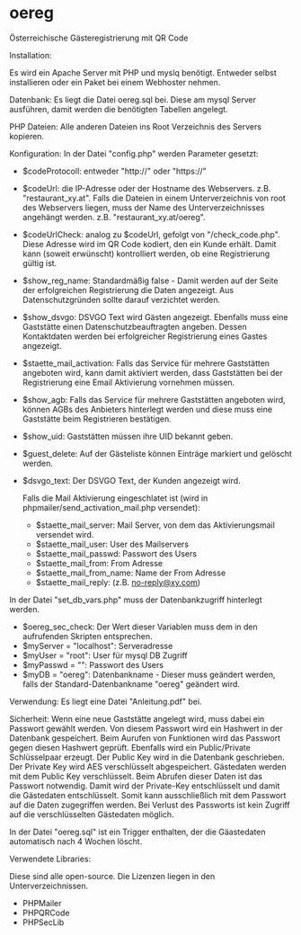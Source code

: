 # oereg
Österreichische Gästeregistrierung mit QR Code

Installation:

Es wird ein Apache Server mit PHP und myslq benötigt.
Entweder selbst installieren oder ein Paket bei einem Webhoster nehmen.

Datenbank:
Es liegt die Datei oereg.sql bei. Diese am mysql Server ausführen, damit werden die benötigten Tabellen angelegt.

PHP Dateien:
Alle anderen Dateien ins Root Verzeichnis des Servers kopieren.

Konfiguration:
In der Datei "config.php" werden Parameter gesetzt:
- $codeProtocoll: entweder "http://" oder "https://"
- $codeUrl: die IP-Adresse oder der Hostname des Webservers. z.B. "restaurant_xy.at". Falls die Dateien in einem Unterverzeichnis von root des Webservers liegen, muss der Name des Unterverzeichnisses angehängt werden. z.B. "restaurant_xy.at/oereg".
- $codeUrlCheck:  analog zu $codeUrl, gefolgt von "/check_code.php". Diese Adresse wird im QR Code kodiert, den ein Kunde erhält. Damit kann (soweit erwünscht) kontrolliert werden, ob eine Registrierung gültig ist.
- $show_reg_name: Standardmäßig false - Damit werden auf der Seite der erfolgreichen Registrierung die Daten angezeigt. Aus Datenschutzgründen sollte darauf verzichtet werden.
- $show_dsvgo: DSVGO Text wird Gästen angezeigt. Ebenfalls muss eine Gaststätte einen Datenschutzbeauftragten angeben. Dessen Kontaktdaten werden bei erfolgreicher Registrierung eines Gastes angezeigt.
- $staette_mail_activation: Falls das Service für mehrere Gaststätten angeboten wird, kann damit aktiviert werden, dass Gaststätten bei der Registrierung eine Email Aktivierung vornehmen müssen.
- $show_agb:  Falls das Service für mehrere Gaststätten angeboten wird, können AGBs des Anbieters hinterlegt werden und diese muss eine Gaststätte beim Registrieren bestätigen.
- $show_uid: Gaststätten müssen ihre UID bekannt geben.
- $guest_delete: Auf der Gästeliste können Einträge markiert und gelöscht werden.
- $dsvgo_text: Der DSVGO Text, der Kunden angezeigt wird.

	Falls die Mail Aktivierung eingeschlatet ist (wird in phpmailer/send_activation_mail.php versendet):
	- $staette_mail_server: Mail Server, von dem das Aktivierungsmail versendet wird.
	- $staette_mail_user: User des Mailservers
	- $staette_mail_passwd: Passwort des Users
	- $staette_mail_from: From Adresse 
	- $staette_mail_from_name: Name der From Adresse 
	- $staette_mail_reply: (z.B. no-reply@xy.com)


In der Datei "set_db_vars.php" muss der Datenbankzugriff hinterlegt werden.
- $oereg_sec_check: Der Wert dieser Variablen muss dem in den aufrufenden Skripten entsprechen.
- $myServer = "localhost": Serveradresse
- $myUser = "root": User für mysql DB Zugriff
- $myPasswd = "": Passwort des Users
- $myDB = "oereg": Datenbankname - Dieser muss geändert werden, falls der Standard-Datenbankname "oereg" geändert wird.

Verwendung:
Es liegt eine Datei "Anleitung.pdf" bei.

Sicherheit:
Wenn eine neue Gaststätte angelegt wird, muss dabei ein Passwort gewählt werden.
Von diesem Passwort wird ein Hashwert in der Datenbank gespeichert. Beim Aurufen von Funktionen wird das Passwort gegen diesen Hashwert geprüft.
Ebenfalls wird ein Public/Private Schlüsselpaar erzeugt. Der Public Key wird in die Datenbank geschrieben. Der Private Key wird AES verschlüsselt abgespeichert.
Gästedaten werden mit dem Public Key verschlüsselt.
Beim Abrufen dieser Daten ist das Passwort notwendig. Damit wird der Private-Key entschlüsselt und damit die Gästedaten entschlüsselt.
Somit kann ausschließlich mit dem Passwort auf die Daten zugegriffen werden. 
Bei Verlust des Passworts ist kein Zugriff auf die verschlüsselten Gästedaten möglich.

In der Datei "oereg.sql" ist ein Trigger enthalten, der die Gäastedaten automatisch nach 4 Wochen löscht.

Verwendete Libraries:

Diese sind alle open-source. Die Lizenzen liegen in den Unterverzeichnissen.
- PHPMailer
- PHPQRCode
- PHPSecLib
